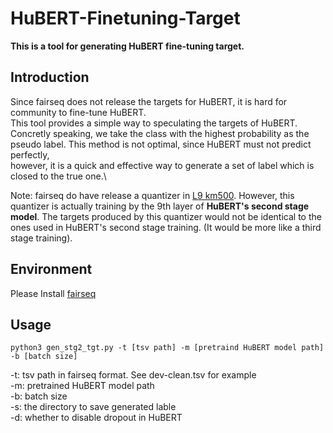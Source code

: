 # HuBERT-Finetuning-Target
**This is a tool for generating HuBERT fine-tuning target.** 

## Introduction
Since fairseq does not release the targets for HuBERT, it is hard for community to fine-tune HuBERT.\
This tool provides a simple way to speculating the targets of HuBERT.\
Concretly speaking, we take the class with the highest probability as the pseudo label.
This method is not optimal, since HuBERT must not predict perfectly,\
however, it is a quick and effective way to generate a set of label which is closed to the true one.\
 
Note: fairseq do have release a quantizer in [L9 km500](https://github.com/facebookresearch/fairseq/tree/main/examples/hubert). However, this quantizer is actually training by the 9th layer of **HuBERT's second stage model**. The targets produced by this quantizer would not be identical to the ones used in HuBERT's second stage training. (It would be more like a third stage training). 

## Environment
Please Install [fairseq](https://github.com/facebookresearch/fairseq/tree/main)

## Usage 
```
python3 gen_stg2_tgt.py -t [tsv path] -m [pretraind HuBERT model path] -b [batch size]
```

-t: tsv path in fairseq format. See dev-clean.tsv for example\
-m: pretrained HuBERT model path\
-b: batch size\
-s: the directory to save generated lable\
-d: whether to disable dropout in HuBERT 
